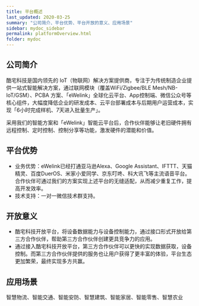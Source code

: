 ```yaml
---
title: 平台概述
last_updated: 2020-03-25
summary: "公司简介、平台优势、平台开放的意义、应用场景"
sidebar: mydoc_sidebar
permalink: platformOverview.html
folder: mydoc
---
```


## 公司简介
 
酷宅科技是国内领先的 IoT（物联网）解决方案提供商，专注于为传统制造企业提供一站式智能解决方案，通过联网模块（覆盖WiFi/Zigbee/BLE Mesh/NB-IoT/GSM）、PCBA 
方案、「eWelink」全球化云平台、App控制端、微信公众号等核心组件，大幅度降低企业的研发成本、云平台部署成本与后期用户运营成本，实现「6小时完成样机、7天进入批量生产」。

采用我们的智能方案和「eWelink」智能云平台后，合作伙伴能够让老旧硬件拥有远程控制、定时控制、控制分享等功能，激发硬件的潜能和价值。

## 平台优势

- 业务优势：eWelink已经打通亚马逊Alexa、Google Assistant、IFTTT、天猫精灵、百度DuerOS、米家小爱同学、京东叮咚、科大讯飞等主流语音平台。合作伙伴可通过我们的方案实现上述平台的无缝适配，从而减少重复工作，提高开发效率。
- 技术支持：一对一微信技术群支持。

## 开放意义
 
- 酷宅科技开放平台，将设备数据能力与设备控制能力，通过接口形式开放给第三方合作伙伴，帮助第三方合作伙伴创建更具竞争力的应用。
- 通过接入酷宅科技开放平台，第三方合作伙伴可以更快的实现数据获取，设备控制。而第三方合作伙伴提供的服务也让用户获得了更丰富的体验，平台生态更加繁荣，最终实现多方共赢。

## 应用场景

智慧物流、智能交通、智能安防、智慧建筑、智能家居、智能零售、智慧农业